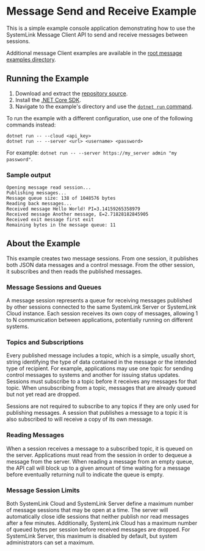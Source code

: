 Message Send and Receive Example
================================

This is a simple example console application demonstrating how to use the
SystemLink Message Client API to send and receive messages between sessions.

Additional message Client examples are available in the
[root message examples directory](..).

Running the Example
-------------------

1. Download and extract the [repository source](https://github.com/ni/systemlink-client-docs/archive/master.zip).
2. Install the [.NET Core SDK](https://dotnet.microsoft.com/download/dotnet-core).
3. Navigate to the example's directory and use the [`dotnet run` command](https://docs.microsoft.com/en-us/dotnet/core/tools/dotnet-run?tabs=netcore21).

To run the example with a different configuration, use one of the following
commands instead:

```
dotnet run -- --cloud <api_key>
dotnet run -- --server <url> <username> <password>
```

For example: `dotnet run -- --server https://my_server admin "my password"`.

### Sample output

```
Opening message read session...
Publishing messages...
Message queue size: 138 of 1048576 bytes
Reading back messages...
Received message Hello World! PI=3.14159265358979
Received message Another message, E=2.71828182845905
Received exit message first exit
Remaining bytes in the message queue: 11
```

About the Example
-----------------

This example creates two message sessions. From one session, it publishes both
JSON data messages and a control message. From the other session, it subscribes
and then reads the published messages.

### Message Sessions and Queues

A message session represents a queue for receiving messages published by other
sessions connected to the same SystemLink Server or SystemLink Cloud instance.
Each session receives its own copy of messages, allowing 1 to N communication
between applications, potentially running on different systems.

### Topics and Subscriptions

Every published message includes a topic, which is a simple, usually short,
string identifying the type of data contained in the message or the intended
type of recipient. For example, applications may use one topic for sending
control messages to systems and another for issuing status updates. Sessions
must subscribe to a topic before it receives any messages for that topic. When
unsubscribing from a topic, messages that are already queued but not yet read
are dropped.

Sessions are not required to subscribe to any topics if they are only used for
publishing messages. A session that publishes a message to a topic it is also
subscribed to will receive a copy of its own message.

### Reading Messages

When a session receives a message to a subscribed topic, it is queued on the
server. Applications must read from the session in order to dequeue a message
from the server. When reading a message from an empty queue, the API call will
block up to a given amount of time waiting for a message before eventually
returning null to indicate the queue is empty.

### Message Session Limits

Both SystemLink Cloud and SystemLink Server define a maximum number of message
sessions that may be open at a time. The server will automatically close idle
sessions that neither publish nor read messages after a few minutes.
Additionally, SystemLink Cloud has a maximum number of queued bytes per session
before received messages are dropped. For SystemLink Server, this maximum is
disabled by default, but system administrators can set a maximum.
